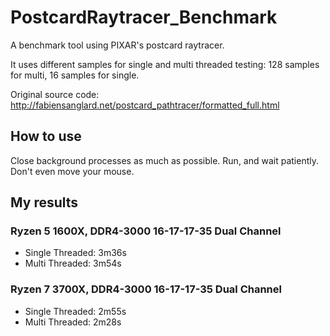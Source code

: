 # PostcardRaytracer_Benchmark

A benchmark tool using PIXAR's postcard raytracer.

It uses different samples for single and multi threaded testing: 128 samples for multi, 16 samples for single.

Original source code: http://fabiensanglard.net/postcard_pathtracer/formatted_full.html

## How to use

Close background processes as much as possible. Run, and wait patiently. Don't even move your mouse.

## My results

### Ryzen 5 1600X, DDR4-3000 16-17-17-35 Dual Channel

- Single Threaded: 3m36s
- Multi Threaded: 3m54s

### Ryzen 7 3700X, DDR4-3000 16-17-17-35 Dual Channel

- Single Threaded: 2m55s
- Multi Threaded: 2m28s
